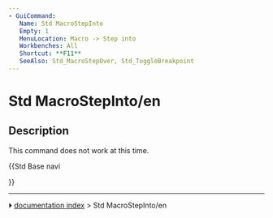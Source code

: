 ```yaml
---
- GuiCommand:
   Name: Std MacroStepInto
   Empty: 1
   MenuLocation: Macro -> Step into
   Workbenches: All
   Shortcut: **F11**
   SeeAlso: Std_MacroStepOver, Std_ToggleBreakpoint
---
```


# Std MacroStepInto/en

## Description

This command does not work at this time.





{{Std Base navi

}}



---
⏵ [documentation index](../README.md) > Std MacroStepInto/en

